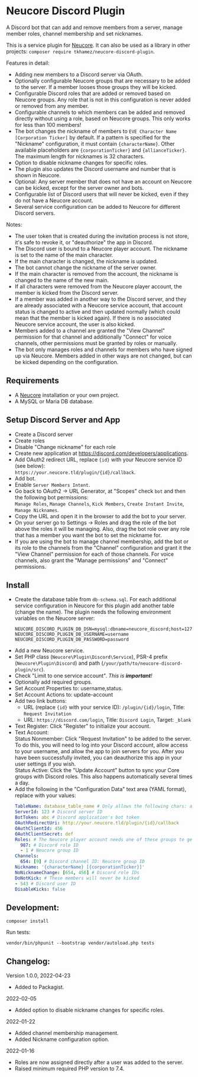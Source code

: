 # Neucore Discord Plugin

A Discord bot that can add and remove members from a server, manage member roles, channel membership and set nicknames.

This is a service plugin for [Neucore](https://github.com/tkhamez/neucore). It can also be used as a 
library in other projects: `composer require tkhamez/neucore-discord-plugin`.

Features in detail:
- Adding new members to a Discord server via OAuth.
- Optionally configurable Neucore groups that are necessary to be added to the server. If a member looses those
  groups they will be kicked.
- Configurable Discord roles that are added or removed based on Neucore groups. Any role that is not in this
  configuration is never added or removed from any member.
- Configurable channels to which members can be added and removed directly without using a role, based on
  Neucore groups. This only works for less than 100 members!
- The bot changes the nickname of members to `EVE Character Name [Corporation Ticker]` by default. If a pattern is 
  specified for the "Nickname" configuration, it must contain `{characterName}`. Other available placeholders are 
  `{corporationTicker}` and `{allianceTicker}`. The maximum length for nicknames is 32 characters.
- Option to disable nickname changes for specific roles.
- The plugin also updates the Discord username and number that is shown in Neucore.
- Optional: Any server member that does not have an account on Neucore can be kicked, except for the server 
  owner and bots.
- Configurable list of Discord users that will never be kicked, even if they do not have a Neucore account.
- Several service configuration can be added to Neucore for different Discord servers.

Notes:
- The user token that is created during the invitation process is not store, it's safe to revoke it, or
  "deauthorize" the app in Discord.
- The Discord user is bound to a Neucore player account. The nickname is set to the name of the main character.
- If the main character is changed, the nickname is updated.
- The bot cannot change the nickname of the server owner.
- If the main character is removed from the account, the nickname is changed to the name of the new main.
- If all characters were removed from the Neucore player account, the member is kicked from the Discord server.
- If a member was added in another way to the Discord server, and they are already associated with a Neucore service
  account, that account status is changed to active and then updated normally (which could mean that the member is 
  kicked again). If there is no associated Neucore service account, the user is also kicked.
- Members added to a channel are granted the "View Channel" permission for that channel and additionally "Connect"
  for voice channels, other permissions must be granted by roles or manually.
- The bot only manages roles and channels for members who have signed up via Neucore. Members added in other ways 
  are not changed, but can be kicked depending on the configuration.

## Requirements

- A [Neucore](https://github.com/tkhamez/neucore) installation or your own project.
- A MySQL or Maria DB database.

## Setup Discord Server and App

- Create a Discord server
- Create roles
- Disable "Change nickname" for each role
- Create new application at https://discord.com/developers/applications.
- Add OAuth2 redirect URL, replace `{id}` with your Neucore service ID (see below):  
  `https://your.neucore.tld/plugin/{id}/callback`.
- Add bot.
- Enable `Server Members Intent`.
- Go back to OAuth2 -> URL Generator, at "Scopes" check `bot` and then the following bot permissions:  
  `Manage Roles`, `Manage Channels`, `Kick Members`, `Create Instant Invite`, `Manage Nicknames`.
- Copy the URL and open it in the browser to add the bot to your server.
- On your server go to Settings -> Roles and drag the role of the bot above the roles it will be managing. Also, 
  drag the bot role over any role that has a member you want the bot to set the nickname for.
- If you are using the bot to manage channel membership, add the bot or its role to the channels from the "Channel" 
  configuration and grant it the "View Channel" permission for each of those channels. For voice channels, also 
  grant the "Manage permissions" and "Connect" permissions.

## Install

- Create the database table from `db-schema.sql`. For each additional service configuration in Neucore for this
  plugin add another table (change the name).
  The plugin needs the following environment variables on the Neucore server:
  ```
  NEUCORE_DISCORD_PLUGIN_DB_DSN=mysql:dbname=neucore_discord;host=127.0.0.1
  NEUCORE_DISCORD_PLUGIN_DB_USERNAME=username
  NEUCORE_DISCORD_PLUGIN_DB_PASSWORD=password
  ```
- Add a new Neucore service.
- Set PHP class (`Neucore\Plugin\Discord\Service`), PSR-4 prefix (`Neucore\Plugin\Discord`) and path 
  (`/your/path/to/neucore-discord-plugin/src`).
- Check "Limit to one service account". *This is **important**!*
- Optionally add required groups.
- Set Account Properties to: username,status.
- Set Account Actions to: update-account
- Add two link buttons:
  - URL (replace `{id}` with your service ID): `/plugin/{id}/login`, Title: `Request Invitation`
  - URL: `https://discord.com/login`, Title: `Discord Login`, Target: `_blank`
- Text Register: Click "Register" to initialize your account.
- Text Account:  
  Status Nonmember: Click "Request Invitation" to be added to the server. To do this,  you will need to log 
  into your Discord account, allow access to your username, and allow the app to join servers for you. After 
  you have been successfully invited, you can deauthorize this app in your user settings if you wish.    
  Status Active: Click the "Update Account" button to sync your Core groups with Discord roles. This also 
  happens automatically several times a day.
- Add the following in the "Configuration Data" text area (YAML format), replace with your values:
  ```yaml
  TableName: database_table_name # Only allows the following chars: a-zA-Z0-9_
  ServerId: 123 # Discord server ID
  BotToken: abc # Discord application's bot token
  OAuthRedirectUri: http://your.neucore.tld/plugin/{id}/callback
  OAuthClientId: 456
  OAuthClientSecret: def
  Roles: # The Neucore player account needs one of these groups to get the Discord role
    987: # Discord role ID
    - 1 # Neucore group ID
  Channels:
    654: [9] # Discord channel ID: Neucore group ID
  Nickname: '{characterName} [{corporationTicker}]'
  NoNicknameChange: [654, 456] # Discord role IDs
  DoNotKick: # These members will never be kicked
  - 543 # Discord user ID
  DisableKicks: false
  ```

## Development:

```shell
composer install
```

Run tests:
```shell
vendor/bin/phpunit --bootstrap vendor/autoload.php tests
```

## Changelog:

Version 1.0.0, 2022-04-23

- Added to Packagist.

2022-02-05

- Added option to disable nickname changes for specific roles.

2022-01-22

- Added channel membership management.
- Added Nickname configuration option.

2022-01-16

- Roles are now assigned directly after a user was added to the server.
- Raised minimum required PHP version to 7.4.

